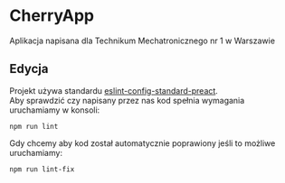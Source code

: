 # CherryApp

Aplikacja napisana dla Technikum Mechatronicznego nr 1 w Warszawie

## Edycja

Projekt używa standardu [eslint-config-standard-preact](https://github.com/zouhir/eslint-config-standard-preact).  
Aby sprawdzić czy napisany przez nas kod spełnia wymagania uruchamiamy w konsoli:

```
npm run lint
```

Gdy chcemy aby kod został automatycznie poprawiony jeśli to możliwe uruchamiamy:

```
npm run lint-fix
```